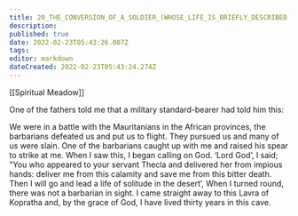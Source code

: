 ```yaml
---
title: 20_THE_CONVERSION_OF_A_SOLDIER_(WHOSE_LIFE_IS_BRIEFLY_DESCRIBED)_WHEN_GOD_WORKED_A_MIRACLE_FOR_HIM
description: 
published: true
date: 2022-02-23T05:43:26.007Z
tags: 
editor: markdown
dateCreated: 2022-02-23T05:43:24.274Z
---
```


[[Spiritual Meadow]]
 
One of the fathers told me that a military standard-bearer had told him this:  
 
We were in a battle with the Mauritanians in the African provinces, the barbarians defeated us and put us to flight. They pursued us and many of us were slain. One of the barbarians caught up with me and raised his spear to strike at me. When I saw this, I began calling on God. ‘Lord God’, I said; "You who appeared to your servant Thecla and delivered her from impious hands: deliver me from this calamity and save me from this bitter death. Then I will go and lead a life of solitude in the desert’, When I turned round, there was not a barbarian in sight. I came straight away to this Lavra of Kopratha and, by the grace of God, I have lived thirty years in this cave. 
